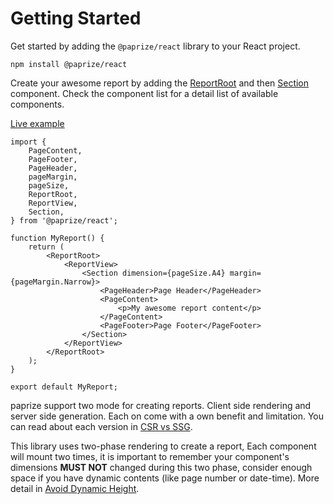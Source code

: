 # Getting Started

Get started by adding the `@paprize/react` library to your React project.

```
npm install @paprize/react
```

Create your awesome report by adding the [ReportRoot](components/report/report-root) and then [Section](components/section) component. Check the component list for a detail list of available components.

[Live example](https://codesandbox.io/s/jikji-example-14useg)

```
import {
    PageContent,
    PageFooter,
    PageHeader,
    pageMargin,
    pageSize,
    ReportRoot,
    ReportView,
    Section,
} from '@paprize/react';

function MyReport() {
    return (
        <ReportRoot>
            <ReportView>
                <Section dimension={pageSize.A4} margin={pageMargin.Narrow}>
                    <PageHeader>Page Header</PageHeader>
                    <PageContent>
                        <p>My awesome report content</p>
                    </PageContent>
                    <PageFooter>Page Footer</PageFooter>
                </Section>
            </ReportView>
        </ReportRoot>
    );
}

export default MyReport;
```

paprize support two mode for creating reports. Client side rendering and server side generation. Each on come with a own benefit and limitation. You can read about each version in [CSR vs SSG](./csr-vs-ssg).

This library uses two-phase rendering to create a report, Each component will mount two times, it is important to remember your component's dimensions **MUST NOT** changed during this two phase, consider enough space if you have dynamic contents (like page number or date-time). More detail in [Avoid Dynamic Height](./avoid-dynamic-height.md).
